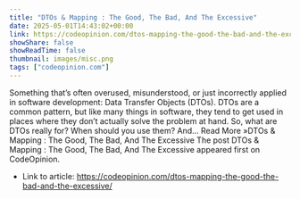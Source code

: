 ```yaml
---
title: "DTOs & Mapping : The Good, The Bad, And The Excessive"
date: 2025-05-01T14:43:02+00:00
link: https://codeopinion.com/dtos-mapping-the-good-the-bad-and-the-excessive/
showShare: false
showReadTime: false
thumbnail: images/misc.png
tags: ["codeopinion.com"]
---
```

Something that’s often overused, misunderstood, or just incorrectly applied in software development: Data Transfer Objects (DTOs). DTOs are a common pattern, but like many things in software, they tend to get used in places where they don’t actually solve the problem at hand. So, what are DTOs really for? When should you use them? And… Read More »DTOs & Mapping : The Good, The Bad, And The Excessive
The post DTOs & Mapping : The Good, The Bad, And The Excessive appeared first on CodeOpinion.

- Link to article: https://codeopinion.com/dtos-mapping-the-good-the-bad-and-the-excessive/